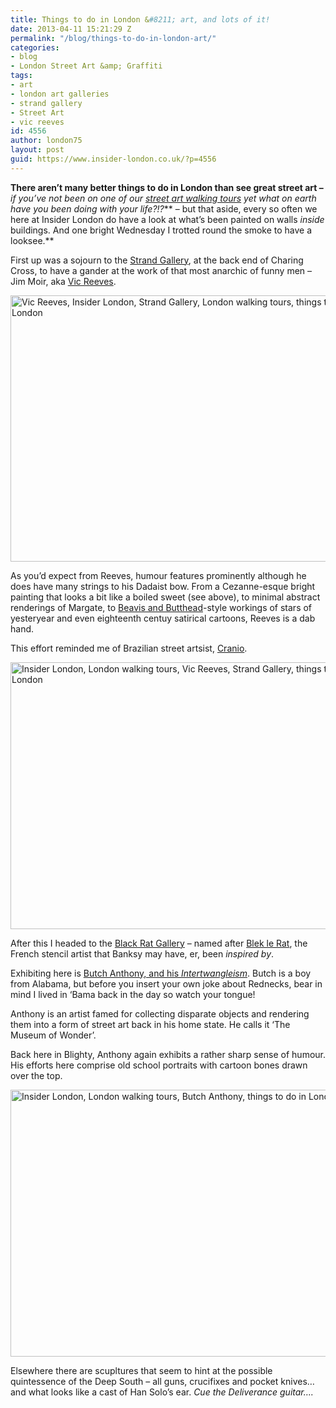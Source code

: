 ```yaml
---
title: Things to do in London &#8211; art, and lots of it!
date: 2013-04-11 15:21:29 Z
permalink: "/blog/things-to-do-in-london-art/"
categories:
- blog
- London Street Art &amp; Graffiti
tags:
- art
- london art galleries
- strand gallery
- Street Art
- vic reeves
id: 4556
author: london75
layout: post
guid: https://www.insider-london.co.uk/?p=4556
---
```


**There aren’t many better things to do in London than see great street art &#8211;** _if you&#8217;ve not been on one of our [street art walking tours](https://www.insider-london.co.uk/tours/street-art-tour-london/ "London street art walking tour") yet what on earth have you been doing with your life?!?_** &#8211; but that aside, every so often we here at Insider London do have a look at what’s been painted on walls _inside_ buildings. And one bright Wednesday I trotted round the smoke to have a looksee.**

First up was a sojourn to the [Strand Gallery](http://thestrandgallery.wordpress.com/ "Strand Gallery"), at the back end of Charing Cross, to have a gander at the work of that most anarchic of funny men &#8211; Jim Moir, aka [Vic Reeves](https://twitter.com/VicReeves1 "Vic Reeves").

<a href="/things-to-do-in-london-art/" rel="attachment wp-att-4559"><img class="alignnone size-full wp-image-4559" alt="Vic Reeves, Insider London, Strand Gallery, London walking tours, things to do in London" src="/wp-content/uploads/2013/02/boiled-sweet.jpg" width="569" height="426" /></a>

As you’d expect from Reeves, humour features prominently although he does have many strings to his Dadaist bow. From a Cezanne-esque bright painting that looks a bit like a boiled sweet (see above), to minimal abstract renderings of Margate, to [Beavis and Butthead](http://www.mtv.com/shows/beavis_and_butthead/series.jhtml "Beavis and Butthead")-style workings of stars of yesteryear and even eighteenth centuy satirical cartoons, Reeves is a dab hand.

This effort reminded me of Brazilian street artsist, [Cranio](http://www.hookedblog.co.uk/2012/10/brazilian-street-artist-cranios-new.html "Cranio").

<a href="/things-to-do-in-london-art/" rel="attachment wp-att-4567"><img class="alignnone size-full wp-image-4567" alt="Insider London, London walking tours, Vic Reeves, Strand Gallery, things to do in London" src="/wp-content/uploads/2013/02/Cranioesk.jpg" width="569" height="427" /></a>

After this I headed to the [Black Rat Gallery](http://www.blackratprojects.com/ "Black Rat Gallery") – named after [Blek le Rat](http://bleklerat.free.fr/stencil%20graffiti.html "Blek le Rat"), the French stencil artist that Banksy may have, er, been _inspired by_.

Exhibiting here is [Butch Anthony, and his _Intertwangleism_](http://www.blackratprojects.com/artists/butchanthony/ "Intertwangleism"). Butch is a boy from Alabama, but before you insert your own joke about Rednecks, bear in mind I lived in &#8216;Bama back in the day so watch your tongue!

Anthony is an artist famed for collecting disparate objects and rendering them into a form of street art back in his home state. He calls it ‘The Museum of Wonder’.

Back here in Blighty, Anthony again exhibits a rather sharp sense of humour. His efforts here comprise old school portraits with cartoon bones drawn over the top.

<a href="/things-to-do-in-london-art/" rel="attachment wp-att-4570"><img class="alignnone size-full wp-image-4570" alt="Insider London, London walking tours, Butch Anthony, things to do in London" src="/wp-content/uploads/2013/02/horse.jpg" width="569" height="427" /></a>

Elsewhere there are scupltures that seem to hint at the possible quintessence of the Deep South &#8211; all guns, crucifixes and pocket knives&#8230; and what looks like a cast of Han Solo’s ear. _Cue the Deliverance guitar&#8230;._
